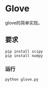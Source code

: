 # Glove

glove的简单实现。

## 要求

```
pip install scipy
pip install numpy
```

### 运行

`python glove.py`

